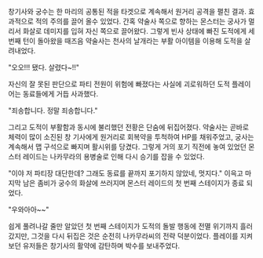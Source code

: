창기사와 궁수는 한 마리의 공통된 적을 타겟으로 계속해서 원거리 공격을 펼친 결과. 효과적으로 적의 주의를 끌어 올수 있었다. 
간혹 약술사 쪽으로 향하는 몬스터는 궁사가 멀리서 화살로 데미지를 입혀 자신 쪽으로 끌어왔다. 
그렇게 빈사 상태에 빠진 도적에게 세 번째 턴이 돌아왔을 때즈음 약술사는 천사의 날개라는 부활 아이템을 이용해 도적을 살려내었다. 

"오오!!! 됐다. 살렸다~!!" 

자신의 잘 못된 판단으로 파티 전원이 위험에 빠졌다는 사실에 괴로워하던 도적 플레이어는 동료들에게 거듭 사과했다. 

"죄송합니다. 정말 죄송합니다." 

그리고 도적이 부활함과 동시에 불리했던 전황은 단숨에 뒤집어졌다. 
약술사는 곧바로 체력이 많이 소진된 창 기사에게 원거리로 회복약을 투척하여 HP를 채워주었고, 궁사는 계속해서 맵 구석으로 빠지며 활시위를 당겼다. 
그렇게 거의 포기 직전에 놓여 있었던 몬스터 레이드는 나카무라의 용병술로 인해 다시 승기를 잡을 수 있었다. 

"이야 저 파티장 대단한데? 그래도 동료를 끝까지 포기하지 않았네, 멋지다." 
이윽고 마지막 남은 좀비가 궁수의 화살에 쓰러지며 몬스터 레이드의 첫 번째 스테이지가 종료 되었다. 

"우와아아~~" 

쉽게 풀려나갈 줄만 알았던 첫 번째 스테이지가 도적의 돌발 행동에 전멸 위기까지 흘러갔지만, 그것을 다시 뒤집은 것은 순전히 나카무라씨의 전략 덕분이었다. 
플레이를 지켜보던 유저들은 창기사의 활약에 감탄하며 박수를 보내주었다. 